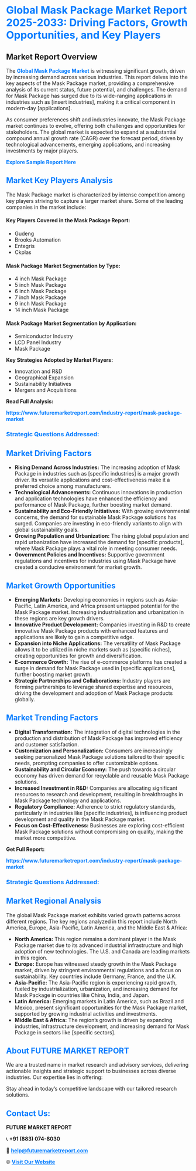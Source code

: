 <h1 style="color: #007BFF;">Global Mask Package Market Report 2025-2033: Driving Factors, Growth Opportunities, and Key Players</h1>

<section id="overview">
<h2>Market Report Overview</h2>
<p>The <a href="https://www.futuremarketreport.com/industry-report/mask-package-market" style="color: #007BFF; text-decoration: none;"><strong>Global Mask Package Market</strong></a> is witnessing significant growth, driven by increasing demand across various industries. This report delves into the key aspects of the Mask Package market, providing a comprehensive analysis of its current status, future potential, and challenges. The demand for Mask Package has surged due to its wide-ranging applications in industries such as [insert industries], making it a critical component in modern-day [applications].</p>
<p>As consumer preferences shift and industries innovate, the Mask Package market continues to evolve, offering both challenges and opportunities for stakeholders. The global market is expected to expand at a substantial compound annual growth rate (CAGR) over the forecast period, driven by technological advancements, emerging applications, and increasing investments by major players.</p>
</section>

<section id="overview">
<p><a href="https://www.futuremarketreport.com/request-sample/reportId=111926" style="color: #007BFF; text-decoration: none;"><strong>Explore Sample Report Here</strong></a></p>
</section>

<section id="key-players">
<h2 style="color: #007BFF;">Market Key Players Analysis</h2>
<p>The Mask Package market is characterized by intense competition among key players striving to capture a larger market share. Some of the leading companies in the market include:</p>
<h4>Key Players Covered in the Mask Package Report:</h4>
<ul><li>Gudeng</li><li>Brooks Automation</li><li>Entegris</li><li>Ckplas</li></ul>
<h4>Mask Package Market Segmentation by Type:</h4>
<ul><li>4 inch Mask Package</li><li>5 inch Mask Package</li><li>6 inch Mask Package</li><li>7 inch Mask Package</li><li>9 inch Mask Package</li><li>14 inch Mask Package</li></ul>

<h4>Mask Package Market Segmentation by Application:</h4>
<ul><li>Semiconductor Industry</li><li>LCD Panel Industry</li><li>Mask Package</li></ul>
<p><strong>Key Strategies Adopted by Market Players:</strong></p>
<ul>
<li>Innovation and R&D</li>
<li>Geographical Expansion</li>
<li>Sustainability Initiatives</li>
<li>Mergers and Acquisitions</li>
</ul>
</section>

<section>
<p><strong>Read Full Analysis: </strong></p><a href="https://www.futuremarketreport.com/industry-report/mask-package-market" style="color: #007BFF; text-decoration: none;"><strong>https://www.futuremarketreport.com/industry-report/mask-package-market</strong></a>
<h3 style="color: #007BFF;">Strategic Questions Addressed:</h3>
</section>

<section id="driving-factors">
<h2 style="color: #007BFF;">Market Driving Factors</h2>
<ul>
<li><strong>Rising Demand Across Industries:</strong> The increasing adoption of Mask Package in industries such as [specific industries] is a major growth driver. Its versatile applications and cost-effectiveness make it a preferred choice among manufacturers.</li>
<li><strong>Technological Advancements:</strong> Continuous innovations in production and application technologies have enhanced the efficiency and performance of Mask Package, further boosting market demand.</li>
<li><strong>Sustainability and Eco-Friendly Initiatives:</strong> With growing environmental concerns, the demand for sustainable Mask Package solutions has surged. Companies are investing in eco-friendly variants to align with global sustainability goals.</li>
<li><strong>Growing Population and Urbanization:</strong> The rising global population and rapid urbanization have increased the demand for [specific products], where Mask Package plays a vital role in meeting consumer needs.</li>
<li><strong>Government Policies and Incentives:</strong> Supportive government regulations and incentives for industries using Mask Package have created a conducive environment for market growth.</li>
</ul>
</section>

<section id="growth-opportunities">
<h2 style="color: #007BFF;">Market Growth Opportunities</h2>
<ul>
<li><strong>Emerging Markets:</strong> Developing economies in regions such as Asia-Pacific, Latin America, and Africa present untapped potential for the Mask Package market. Increasing industrialization and urbanization in these regions are key growth drivers.</li>
<li><strong>Innovative Product Development:</strong> Companies investing in R&D to create innovative Mask Package products with enhanced features and applications are likely to gain a competitive edge.</li>
<li><strong>Expansion into Niche Applications:</strong> The versatility of Mask Package allows it to be utilized in niche markets such as [specific niches], creating opportunities for growth and diversification.</li>
<li><strong>E-commerce Growth:</strong> The rise of e-commerce platforms has created a surge in demand for Mask Package used in [specific applications], further boosting market growth.</li>
<li><strong>Strategic Partnerships and Collaborations:</strong> Industry players are forming partnerships to leverage shared expertise and resources, driving the development and adoption of Mask Package products globally.</li>
</ul>
</section>

<section id="trending-factors">
<h2 style="color: #007BFF;">Market Trending Factors</h2>
<ul>
<li><strong>Digital Transformation:</strong> The integration of digital technologies in the production and distribution of Mask Package has improved efficiency and customer satisfaction.</li>
<li><strong>Customization and Personalization:</strong> Consumers are increasingly seeking personalized Mask Package solutions tailored to their specific needs, prompting companies to offer customizable options.</li>
<li><strong>Sustainability and Circular Economy:</strong> The push towards a circular economy has driven demand for recyclable and reusable Mask Package solutions.</li>
<li><strong>Increased Investment in R&D:</strong> Companies are allocating significant resources to research and development, resulting in breakthroughs in Mask Package technology and applications.</li>
<li><strong>Regulatory Compliance:</strong> Adherence to strict regulatory standards, particularly in industries like [specific industries], is influencing product development and quality in the Mask Package market.</li>
<li><strong>Focus on Cost-Effectiveness:</strong> Businesses are exploring cost-efficient Mask Package solutions without compromising on quality, making the market more competitive.</li>
</ul>
</section>

<section>
<p><strong>Get Full Report: </strong></p><a href="https://www.futuremarketreport.com/industry-report/mask-package-market" style="color: #007BFF; text-decoration: none;"><strong>https://www.futuremarketreport.com/industry-report/mask-package-market</strong></a>
<h3 style="color: #007BFF;">Strategic Questions Addressed:</h3>
</section>


<section id="regional-analysis">
<h2 style="color: #007BFF;">Market Regional Analysis</h2>
<p>The global Mask Package market exhibits varied growth patterns across different regions. The key regions analyzed in this report include North America, Europe, Asia-Pacific, Latin America, and the Middle East & Africa:</p>
<ul>
<li><strong>North America:</strong> This region remains a dominant player in the Mask Package market due to its advanced industrial infrastructure and high adoption of new technologies. The U.S. and Canada are leading markets in this region.</li>
<li><strong>Europe:</strong> Europe has witnessed steady growth in the Mask Package market, driven by stringent environmental regulations and a focus on sustainability. Key countries include Germany, France, and the U.K.</li>
<li><strong>Asia-Pacific:</strong> The Asia-Pacific region is experiencing rapid growth, fueled by industrialization, urbanization, and increasing demand for Mask Package in countries like China, India, and Japan.</li>
<li><strong>Latin America:</strong> Emerging markets in Latin America, such as Brazil and Mexico, present significant opportunities for the Mask Package market, supported by growing industrial activities and investments.</li>
<li><strong>Middle East & Africa:</strong> The region’s growth is driven by expanding industries, infrastructure development, and increasing demand for Mask Package in sectors like [specific sectors].</li>
</ul>
</section>

<footer>
<h2 style="color: #007BFF;">About FUTURE MARKET REPORT</h2>
<p>We are a trusted name in market research and advisory services, delivering actionable insights and strategic support to businesses across diverse industries. Our expertise lies in offering:</p>

<p>Stay ahead in today’s competitive landscape with our tailored research solutions.</p>

<h2 style="color: #007BFF;">Contact Us:</h2>
<p><strong>FUTURE MARKET REPORT</strong></p>
<p>📞 <strong>+91 (883) 074-8030</strong></p>
<p>📧 <strong><a href="mailto:help@futuremarketreport.com" style="color: #007BFF;">help@futuremarketreport.com</a></strong></p>
<p>🌐 <strong><a href="https://www.futuremarketreport.com/" style="color: #007BFF;">Visit Our Website</a></strong></p>
</footer>
